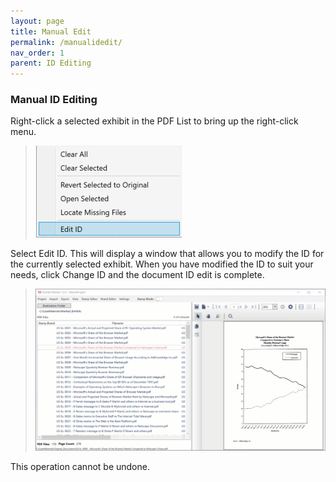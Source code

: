 ```yaml
---
layout: page
title: Manual Edit
permalink: /manualidedit/
nav_order: 1
parent: ID Editing
---
```


### Manual ID Editing

Right-click a selected exhibit in the PDF List to bring up the right-click menu.

> ![Screen Grab - Right-Click menu of PDF List](../../assets/id_editing_assets/idEdit_01_rightClickMenu.png)

Select Edit ID.  This will display a window that allows you to modify the ID for the currently selected exhibit.  When you have modified the ID to suit your needs, click Change ID and the document ID edit is complete.

> ![Animation - Full, Manual Edit, Process](../../assets/id_editing_assets/idEdit_01_ChangeIndividualID.gif)

This operation cannot be undone.